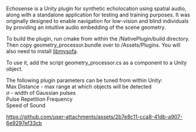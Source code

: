 Echosense is a Unity plugin for synthetic echolocation using spatial audio, along with a standalone application for testing and training purposes. It was originally designed to enable navigation for low-vision and blind individuals by providing an intuitive audio embedding of the scene geometry.  

To build the plugin, run cmake from within the /NativePlugin/build directory. Then copy geometry_processor.bundle over to /Assets/Plugins. You will also need to install [libmysofa](https://github.com/hoene/libmysofa).  

To use it, add the script geometry_processor.cs as a component to a Unity object.  
  
The following plugin parameters can be tuned from within Unity:  
Max Distance - max range at which objects will be detected  
$\sigma$ - width of Gaussian pulses  
Pulse Repetition Frequency  
Speed of Sound  

https://github.com/user-attachments/assets/2b7e8c11-cca8-41db-a907-6e9297ef33cb

